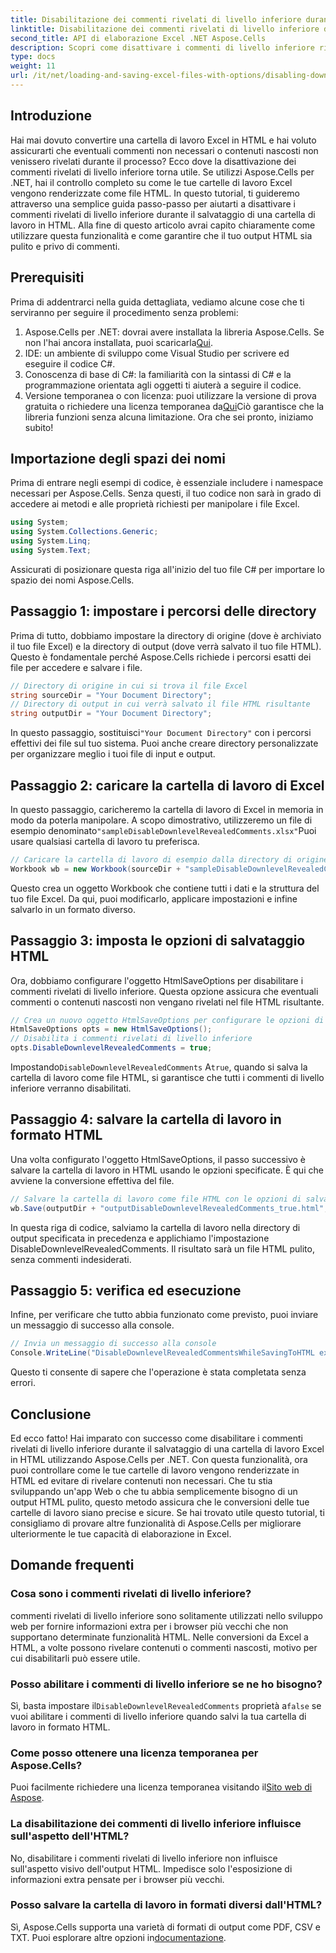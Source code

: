 ```yaml
---
title: Disabilitazione dei commenti rivelati di livello inferiore durante il salvataggio in HTML
linktitle: Disabilitazione dei commenti rivelati di livello inferiore durante il salvataggio in HTML
second_title: API di elaborazione Excel .NET Aspose.Cells
description: Scopri come disattivare i commenti di livello inferiore rivelati quando salvi una cartella di lavoro di Excel in HTML utilizzando Aspose.Cells per .NET con questa guida dettagliata passo dopo passo.
type: docs
weight: 11
url: /it/net/loading-and-saving-excel-files-with-options/disabling-downlevel-revealed-comments/
---
```

## Introduzione
Hai mai dovuto convertire una cartella di lavoro Excel in HTML e hai voluto assicurarti che eventuali commenti non necessari o contenuti nascosti non venissero rivelati durante il processo? Ecco dove la disattivazione dei commenti rivelati di livello inferiore torna utile. Se utilizzi Aspose.Cells per .NET, hai il controllo completo su come le tue cartelle di lavoro Excel vengono renderizzate come file HTML. In questo tutorial, ti guideremo attraverso una semplice guida passo-passo per aiutarti a disattivare i commenti rivelati di livello inferiore durante il salvataggio di una cartella di lavoro in HTML. 
Alla fine di questo articolo avrai capito chiaramente come utilizzare questa funzionalità e come garantire che il tuo output HTML sia pulito e privo di commenti.
## Prerequisiti
Prima di addentrarci nella guida dettagliata, vediamo alcune cose che ti serviranno per seguire il procedimento senza problemi:
1. Aspose.Cells per .NET: dovrai avere installata la libreria Aspose.Cells. Se non l'hai ancora installata, puoi scaricarla[Qui](https://releases.aspose.com/cells/net/).
2. IDE: un ambiente di sviluppo come Visual Studio per scrivere ed eseguire il codice C#.
3. Conoscenza di base di C#: la familiarità con la sintassi di C# e la programmazione orientata agli oggetti ti aiuterà a seguire il codice.
4.  Versione temporanea o con licenza: puoi utilizzare la versione di prova gratuita o richiedere una licenza temporanea da[Qui](https://purchase.aspose.com/temporary-license/)Ciò garantisce che la libreria funzioni senza alcuna limitazione.
Ora che sei pronto, iniziamo subito!
## Importazione degli spazi dei nomi
Prima di entrare negli esempi di codice, è essenziale includere i namespace necessari per Aspose.Cells. Senza questi, il tuo codice non sarà in grado di accedere ai metodi e alle proprietà richiesti per manipolare i file Excel.
```csharp
using System;
using System.Collections.Generic;
using System.Linq;
using System.Text;
```
Assicurati di posizionare questa riga all'inizio del tuo file C# per importare lo spazio dei nomi Aspose.Cells.
## Passaggio 1: impostare i percorsi delle directory
Prima di tutto, dobbiamo impostare la directory di origine (dove è archiviato il tuo file Excel) e la directory di output (dove verrà salvato il tuo file HTML). Questo è fondamentale perché Aspose.Cells richiede i percorsi esatti dei file per accedere e salvare i file.
```csharp
// Directory di origine in cui si trova il file Excel
string sourceDir = "Your Document Directory";
// Directory di output in cui verrà salvato il file HTML risultante
string outputDir = "Your Document Directory";
```
 In questo passaggio, sostituisci`"Your Document Directory"` con i percorsi effettivi dei file sul tuo sistema. Puoi anche creare directory personalizzate per organizzare meglio i tuoi file di input e output.
## Passaggio 2: caricare la cartella di lavoro di Excel
 In questo passaggio, caricheremo la cartella di lavoro di Excel in memoria in modo da poterla manipolare. A scopo dimostrativo, utilizzeremo un file di esempio denominato`"sampleDisableDownlevelRevealedComments.xlsx"`Puoi usare qualsiasi cartella di lavoro tu preferisca.
```csharp
// Caricare la cartella di lavoro di esempio dalla directory di origine
Workbook wb = new Workbook(sourceDir + "sampleDisableDownlevelRevealedComments.xlsx");
```
Questo crea un oggetto Workbook che contiene tutti i dati e la struttura del tuo file Excel. Da qui, puoi modificarlo, applicare impostazioni e infine salvarlo in un formato diverso.
## Passaggio 3: imposta le opzioni di salvataggio HTML
Ora, dobbiamo configurare l'oggetto HtmlSaveOptions per disabilitare i commenti rivelati di livello inferiore. Questa opzione assicura che eventuali commenti o contenuti nascosti non vengano rivelati nel file HTML risultante.
```csharp
// Crea un nuovo oggetto HtmlSaveOptions per configurare le opzioni di salvataggio
HtmlSaveOptions opts = new HtmlSaveOptions();
// Disabilita i commenti rivelati di livello inferiore
opts.DisableDownlevelRevealedComments = true;
```
 Impostando`DisableDownlevelRevealedComments` A`true`, quando si salva la cartella di lavoro come file HTML, si garantisce che tutti i commenti di livello inferiore verranno disabilitati.
## Passaggio 4: salvare la cartella di lavoro in formato HTML
Una volta configurato l'oggetto HtmlSaveOptions, il passo successivo è salvare la cartella di lavoro in HTML usando le opzioni specificate. È qui che avviene la conversione effettiva del file.
```csharp
// Salvare la cartella di lavoro come file HTML con le opzioni di salvataggio specificate
wb.Save(outputDir + "outputDisableDownlevelRevealedComments_true.html", opts);
```
In questa riga di codice, salviamo la cartella di lavoro nella directory di output specificata in precedenza e applichiamo l'impostazione DisableDownlevelRevealedComments. Il risultato sarà un file HTML pulito, senza commenti indesiderati.
## Passaggio 5: verifica ed esecuzione
Infine, per verificare che tutto abbia funzionato come previsto, puoi inviare un messaggio di successo alla console.
```csharp
// Invia un messaggio di successo alla console
Console.WriteLine("DisableDownlevelRevealedCommentsWhileSavingToHTML executed successfully.");
```
Questo ti consente di sapere che l'operazione è stata completata senza errori.
## Conclusione
Ed ecco fatto! Hai imparato con successo come disabilitare i commenti rivelati di livello inferiore durante il salvataggio di una cartella di lavoro Excel in HTML utilizzando Aspose.Cells per .NET. Con questa funzionalità, ora puoi controllare come le tue cartelle di lavoro vengono renderizzate in HTML ed evitare di rivelare contenuti non necessari. Che tu stia sviluppando un'app Web o che tu abbia semplicemente bisogno di un output HTML pulito, questo metodo assicura che le conversioni delle tue cartelle di lavoro siano precise e sicure.
Se hai trovato utile questo tutorial, ti consigliamo di provare altre funzionalità di Aspose.Cells per migliorare ulteriormente le tue capacità di elaborazione in Excel.
## Domande frequenti
### Cosa sono i commenti rivelati di livello inferiore?
commenti rivelati di livello inferiore sono solitamente utilizzati nello sviluppo web per fornire informazioni extra per i browser più vecchi che non supportano determinate funzionalità HTML. Nelle conversioni da Excel a HTML, a volte possono rivelare contenuti o commenti nascosti, motivo per cui disabilitarli può essere utile.
### Posso abilitare i commenti di livello inferiore se ne ho bisogno?
 Sì, basta impostare il`DisableDownlevelRevealedComments` proprietà a`false` se vuoi abilitare i commenti di livello inferiore quando salvi la tua cartella di lavoro in formato HTML.
### Come posso ottenere una licenza temporanea per Aspose.Cells?
 Puoi facilmente richiedere una licenza temporanea visitando il[Sito web di Aspose](https://purchase.aspose.com/temporary-license/).
### La disabilitazione dei commenti di livello inferiore influisce sull'aspetto dell'HTML?
No, disabilitare i commenti rivelati di livello inferiore non influisce sull'aspetto visivo dell'output HTML. Impedisce solo l'esposizione di informazioni extra pensate per i browser più vecchi.
### Posso salvare la cartella di lavoro in formati diversi dall'HTML?
 Sì, Aspose.Cells supporta una varietà di formati di output come PDF, CSV e TXT. Puoi esplorare altre opzioni in[documentazione](https://reference.aspose.com/cells/net/).